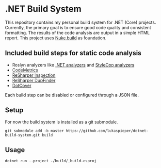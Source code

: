 # .NET Build System

This repository contains my personal build system for .NET (Core) projects. Currently, the primary goal is to ensure good code quality and consistent formatting. The results of the code analysis are output in a simple HTML report. This project uses [Nuke.build](https://github.com/nuke-build/nuke) as foundation.

## Included build steps for static code analysis

* Roslyn analyzers like [.NET analyzers](https://www.nuget.org/packages/Microsoft.CodeAnalysis.NetAnalyzers/) and [StyleCop analyzers](https://www.nuget.org/packages/StyleCop.Analyzers/)
* [CodeMetrics](https://www.nuget.org/packages/Microsoft.CodeAnalysis.Metrics/)
* [ReSharper Inspection](https://www.nuget.org/packages/JetBrains.ReSharper.GlobalTools/)
* [ReSharper DupFinder](https://www.nuget.org/packages/JetBrains.ReSharper.GlobalTools/)
* [DotCover](https://www.nuget.org/packages/JetBrains.dotCover.DotNetCliTool/)

Each build step can be disabled or configured through a JSON file.

## Setup

For now the build system is installed as a git submodule.

```
git submodule add -b master https://github.com/lukaspieper/dotnet-build-system.git build
```

## Usage

```
dotnet run --project ./build/_build.csproj
```
